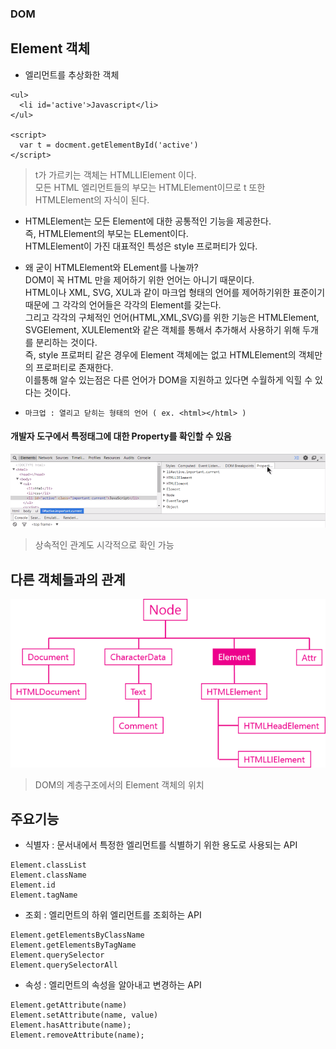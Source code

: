 ### DOM
## Element 객체
- 엘리먼트를 추상화한 객체
```
<ul>
  <li id='active'>Javascript</li>
</ul>

<script>
  var t = docment.getElementById('active')
</script>
```
> t가 가르키는 객체는 HTMLLIElement 이다.<br/>모든 HTML 엘리먼트들의 부모는 HTMLElement이므로 t 또한 HTMLElement의 자식이 된다.

- HTMLElement는 모든 Element에 대한 공통적인 기능을 제공한다.<br/>즉, HTMLElement의 부모는 ELement이다.<br/>HTMLElement이 가진 대표적인 특성은 style 프로퍼티가 있다.

- 왜 굳이 HTMLElement와 ELement를 나눌까?<br/>DOM이 꼭 HTML 만을 제어하기 위한 언어는 아니기 때문이다.<br/>HTML이나 XML, SVG, XUL과 같이 마크업 형태의 언어를 제어하기위한 표준이기때문에 그 각각의 언어들은 각각의 Element를 갖는다.<br/>그리고 각각의 구체적인 언어(HTML,XML,SVG)를 위한 기능은 HTMLElement, SVGElement, XULElement와 같은 객체를 통해서 추가해서 사용하기 위해 두개를 분리하는 것이다.<br/>즉, style 프로퍼티 같은 경우에 Element 객체에는 없고 HTMLElement의 객체만의 프로퍼티로 존재한다.<br/>이를통해 알수 있는점은 다른 언어가 DOM을 지원하고 있다면 수월하게 익힐 수 있다는 것이다.

- `마크업 : 열리고 닫히는 형태의 언어 ( ex. <html></html> )`


#### 개발자 도구에서 특정태그에 대한 Property를 확인할 수 있음

![개발자도구](images/jsw05.png)
> 상속적인 관계도 시각적으로 확인 가능

## 다른 객체들과의 관계

![DOM의 계층구조](images/jsw04.png)

> DOM의 계층구조에서의 Element 객체의 위치


## 주요기능
- 식별자 : 문서내에서 특정한 엘리먼트를 식별하기 위한 용도로 사용되는 API
```
Element.classList
Element.className
Element.id
Element.tagName
```

- 조회 : 엘리먼트의 하위 엘리먼트를 조회하는 API
```
Element.getElementsByClassName
Element.getElementsByTagName
Element.querySelector
Element.querySelectorAll
```

- 속성 : 엘리먼트의 속성을 알아내고 변경하는 API
```
Element.getAttribute(name)
Element.setAttribute(name, value)
Element.hasAttribute(name);
Element.removeAttribute(name);
```
